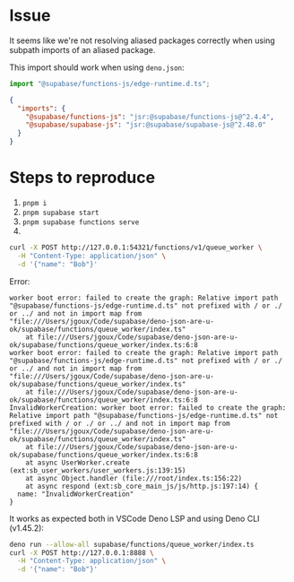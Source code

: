 # Issue

It seems like we're not resolving aliased packages correctly when using subpath imports of an aliased package.

This import should work when using `deno.json`:

```ts
import "@supabase/functions-js/edge-runtime.d.ts";
```

```json
{
  "imports": {
    "@supabase/functions-js": "jsr:@supabase/functions-js@^2.4.4",
    "@supabase/supabase-js": "jsr:@supabase/supabase-js@^2.48.0"
  }
}
```

# Steps to reproduce

1. `pnpm i`
2. `pnpm supabase start`
3. `pnpm supabase functions serve`
4.

```sh
curl -X POST http://127.0.0.1:54321/functions/v1/queue_worker \
  -H "Content-Type: application/json" \
  -d '{"name": "Bob"}'
```

Error:

```
worker boot error: failed to create the graph: Relative import path "@supabase/functions-js/edge-runtime.d.ts" not prefixed with / or ./ or ../ and not in import map from "file:///Users/jgoux/Code/supabase/deno-json-are-u-ok/supabase/functions/queue_worker/index.ts"
    at file:///Users/jgoux/Code/supabase/deno-json-are-u-ok/supabase/functions/queue_worker/index.ts:6:8
worker boot error: failed to create the graph: Relative import path "@supabase/functions-js/edge-runtime.d.ts" not prefixed with / or ./ or ../ and not in import map from "file:///Users/jgoux/Code/supabase/deno-json-are-u-ok/supabase/functions/queue_worker/index.ts"
    at file:///Users/jgoux/Code/supabase/deno-json-are-u-ok/supabase/functions/queue_worker/index.ts:6:8
InvalidWorkerCreation: worker boot error: failed to create the graph: Relative import path "@supabase/functions-js/edge-runtime.d.ts" not prefixed with / or ./ or ../ and not in import map from "file:///Users/jgoux/Code/supabase/deno-json-are-u-ok/supabase/functions/queue_worker/index.ts"
    at file:///Users/jgoux/Code/supabase/deno-json-are-u-ok/supabase/functions/queue_worker/index.ts:6:8
    at async UserWorker.create (ext:sb_user_workers/user_workers.js:139:15)
    at async Object.handler (file:///root/index.ts:156:22)
    at async respond (ext:sb_core_main_js/js/http.js:197:14) {
  name: "InvalidWorkerCreation"
}
```

It works as expected both in VSCode Deno LSP and using Deno CLI (v1.45.2):

```sh
deno run --allow-all supabase/functions/queue_worker/index.ts
curl -X POST http://127.0.0.1:8888 \
  -H "Content-Type: application/json" \
  -d '{"name": "Bob"}'
```
